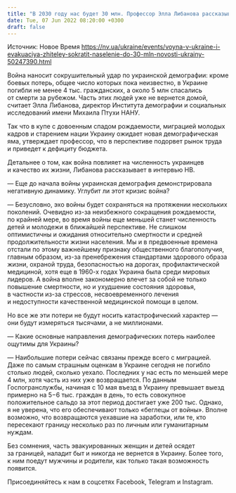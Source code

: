```yaml
---
title: "В 2030 году нас будет 30 млн. Профессор Элла Либанова рассказывает как война и эвакуация сократят население Украины — интервью НВ"
date: Tue, 07 Jun 2022 08:20:00 +0300
draft: false
---
```

Источник: Новое Время https://nv.ua/ukraine/events/voyna-v-ukraine-i-evakuaciya-zhiteley-sokratit-naselenie-do-30-mln-novosti-ukrainy-50247390.html


Война наносит сокрушительный удар по украинской демографии: кроме боевых потерь, общее число которых пока неизвестно, в Украине погибли не менее 4 тыс. гражданских, а около 5 млн спасались от смерти за рубежом. Часть этих людей уже не вернется домой, считает Элла Либанова, директор Института демографии и социальных исследований имени Михаила Птухи НАНУ.

Так что в купе с довоенным спадом рождаемости, миграцией молодых кадров и старением нации Украину ожидает новая демографическая яма, утверждает профессор, что в перспективе подорвет рынок труда и приведет к дефициту бюджета.

Детальнее о том, как война повлияет на численность украинцев и качество их жизни, Либанова рассказывает в интервью НВ.

— Еще до начала войны украинская демография демонстрировала негативную динамику. Углубит ли этот кризис война?

— Безусловно, эхо войны будет сохраняться на протяжении нескольких поколений. Очевидно из-за неизбежного сокращения рождаемости, по крайней мере, во время войны еще меньшей станет численность детей и молодежи в ближайшей перспективе. Не слишком оптимистичны и ожидания относительно смертности и средней продолжительности жизни населения. Мы и в предвоенные времена отстали по этому важнейшему признаку общественного благополучия, главным образом, из-за пренебрежения стандартами здорового образа жизни, охраной труда, безопасностью на дорогах, профилактической медициной, хотя еще в 1960-х годах Украина была среди мировых лидеров. А война вполне закономерно влечет за собой не только повышение смертности, но и ухудшение состояния здоровья, в частности из-за стрессов, несвоевременного лечения и недоступности качественной медицинской помощи в целом.

Но все же эти потери не будут носить катастрофический характер — они будут измеряться тысячами, а не миллионами.

— Какие основные направления демографических потерь наиболее ощутимы для Украины?

— Наибольшие потери сейчас связаны прежде всего с миграцией. Даже по самым страшным оценкам в Украине сегодня не погибло столько людей, сколько уехало. Последних у нас есть по меньшей мере 4 млн, хотя часть из них уже возвращается. По данным Госпогранслужбы, начиная с 10 мая въезд в Украину превышает выезд примерно на 5−6 тыс. граждан в день, то есть совокупное положительное сальдо за этот период достигает уже 200 тыс. Однако, я не уверена, что его обеспечивают только «беглецы от войны». Вполне возможно, что возвращаются уехавшие на заработки, или те, кто пересекают границу несколько раз по личным или гуманитарным нуждам.

Без сомнения, часть эвакуированных женщин и детей осядет за границей, наладит быт и никогда не вернется в Украину. Более того, к ним поедут мужчины и родители, как только такая возможность появится.

Присоединяйтесь к нам в соцсетях Facebook, Telegram и Instagram.
